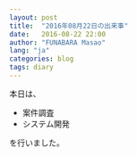 ```yaml
---
layout: post
title:  "2016年08月22日の出来事"
date:   2016-08-22 22:00
author: "FUNABARA Masao"
lang: "ja"
categories: blog
tags: diary
---
```


本日は、

* 案件調査
* システム開発

を行いました。
